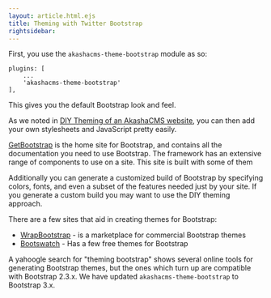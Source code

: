 ```yaml
---
layout: article.html.ejs
title: Theming with Twitter Bootstrap
rightsidebar:
---
```


First, you use the `akashacms-theme-bootstrap` module as so:

    plugins: [
        ...
        'akashacms-theme-bootstrap'
    ],

This gives you the default Bootstrap look and feel.

As we noted in [DIY Theming of an AkashaCMS website](aadiy.html), you can then add your own stylesheets and JavaScript pretty easily.

[GetBootstrap](http://getbootstrap.com) is the home site for Bootstrap, and contains all the documentation you need to use Bootstrap. The framework has an extensive range of components to use on a site.  This site is built with some of them

Additionally you can generate a customized build of Bootstrap by specifying colors, fonts, and even a subset of the features needed just by your site.  If you generate a custom build you may want to use the DIY theming approach.

There are a few sites that aid in creating themes for Bootstrap:

* [WrapBootstrap](https://wrapbootstrap.com/) - is a marketplace for commercial Bootstrap themes
* [Bootswatch](http://bootswatch.com/) - Has a few free themes for Bootstrap

A yahoogle search for "theming bootstrap" shows several online tools for generating Bootstrap themes, but the ones which turn up are compatible with Bootstrap 2.3.x.  We have updated `akashacms-theme-bootstrap` to Bootstrap 3.x.